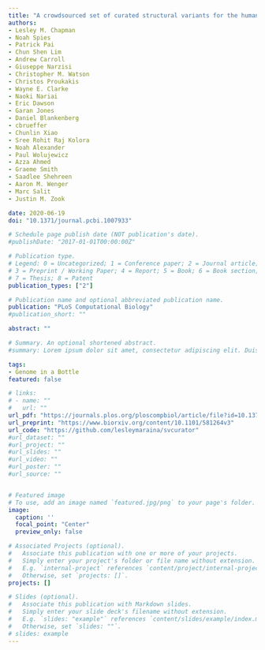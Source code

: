 ```yaml
---
title: "A crowdsourced set of curated structural variants for the human genome"
authors:
- Lesley M. Chapman
- Noah Spies
- Patrick Pai
- Chun Shen Lim
- Andrew Carroll
- Giuseppe Narzisi
- Christopher M. Watson
- Christos Proukakis
- Wayne E. Clarke
- Naoki Nariai
- Eric Dawson
- Garan Jones
- Daniel Blankenberg
- cbrueffer
- Chunlin Xiao
- Sree Rohit Raj Kolora
- Noah Alexander
- Paul Wolujewicz
- Azza Ahmed
- Graeme Smith
- Saadlee Shehreen
- Aaron M. Wenger
- Marc Salit
- Justin M. Zook

date: 2020-06-19
doi: "10.1371/journal.pcbi.1007933"

# Schedule page publish date (NOT publication's date).
#publishDate: "2017-01-01T00:00:00Z"

# Publication type.
# Legend: 0 = Uncategorized; 1 = Conference paper; 2 = Journal article;
# 3 = Preprint / Working Paper; 4 = Report; 5 = Book; 6 = Book section;
# 7 = Thesis; 8 = Patent
publication_types: ["2"]

# Publication name and optional abbreviated publication name.
publication: "PLoS Computational Biology"
#publication_short: ""

abstract: ""

# Summary. An optional shortened abstract.
#summary: Lorem ipsum dolor sit amet, consectetur adipiscing elit. Duis posuere tellus ac convallis placerat. Proin tincidunt magna sed ex sollicitudin condimentum.

tags:
- Genome in a Bottle
featured: false

# links:
# - name: ""
#   url: ""
url_pdf: "https://journals.plos.org/ploscompbiol/article/file?id=10.1371/journal.pcbi.1007933&type=printable"
url_preprint: "https://www.biorxiv.org/content/10.1101/581264v3"
url_code: "https://github.com/lesleymaraina/svcurator"
#url_dataset: ""
#url_project: ""
#url_slides: ""
#url_video: ""
#url_poster: ""
#url_source: ""


# Featured image
# To use, add an image named `featured.jpg/png` to your page's folder. 
image:
  caption: ''
  focal_point: "Center"
  preview_only: false

# Associated Projects (optional).
#   Associate this publication with one or more of your projects.
#   Simply enter your project's folder or file name without extension.
#   E.g. `internal-project` references `content/project/internal-project/index.md`.
#   Otherwise, set `projects: []`.
projects: []

# Slides (optional).
#   Associate this publication with Markdown slides.
#   Simply enter your slide deck's filename without extension.
#   E.g. `slides: "example"` references `content/slides/example/index.md`.
#   Otherwise, set `slides: ""`.
# slides: example
---
```


